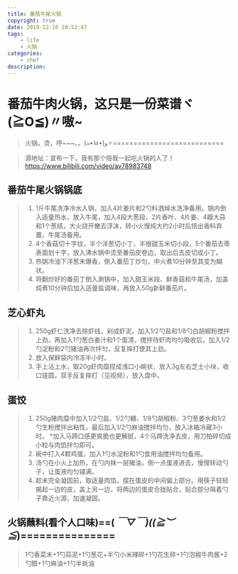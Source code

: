 ```yaml
---
title: 番茄牛尾火锅
copyright: true
date: 2019-12-16 18:52:47
tags:
	- life
	- 火锅
categories:
	- chef
description:
---
```




# 番茄牛肉火锅，这只是一份菜谱ヾ(≧O≦)〃嗷~

>火锅，烫，呼~~~。。(๑•̀ㅂ•́)و✧===========================

<!--more-->

>源地址：宣布一下，我有那个陪我一起吃火锅的人了！ https://www.bilibili.com/video/av78983748

## 番茄牛尾火锅锅底

> 1. 1斤牛尾洗净冷水入锅，加入4片姜片和2勺料酒焯水洗净备用。锅内倒入适量热水，放入牛尾，加入4段大葱段、2片香叶、4片姜、4瓣大蒜和1个葱结，大火烧开撇去浮沫，转小火慢炖大约2小时后捞出香料弃置，牛尾汤备用。
> 2. 4个香菇切十字纹，半个洋葱切小丁，半根甜玉米切小段，5个番茄去蒂表面划十字，放入沸水锅中烫至番茄皮卷边，取出后去皮切成小丁。
> 3. 热锅冷油下洋葱末爆香，倒入番茄丁炒匀，中火煮10分钟至其变为糊状。
> 4. 将翻炒好的番茄丁倒入涮锅中，加入甜玉米段、鲜香菇和牛尾汤，加盖炖煮10分钟后加入适量盐调味，再放入50g新鲜番茄片。

## 芝心虾丸

> 1. 250g虾仁洗净去除虾线，剁成虾泥。加入1/2勺盐和1/8勺白胡椒粉搅拌上劲，再加入1勺葱白姜汁和1个蛋清，搅拌待虾肉均匀吸收后，加入1/2勺淀粉和2勺猪油再次拌匀，反复摔打使其上劲。
> 2. 放入保鲜袋内冷冻半小时。
> 3. 手上沾上水，取20g虾肉糜捏成浅口小碗状，放入3g左右芝士小块，收口搓圆，双手反复摔打（见视频），放入盘中。

## 蛋饺

>1. 250g猪肉糜中加入1/2勺盐、1/2勺糖、1/8勺胡椒粉、3勺葱姜水和1/2勺生粉搅拌出粘性，最后加入1/2勺麻油搅拌均匀，放入冰箱冷藏3小时。
>     *加入马蹄口感更爽脆也更解腻，4个马蹄洗净去皮，用刀拍碎切成小粒与肉馅拌匀即可。
>2. 碗中打入4颗鸡蛋，加入1勺水淀粉和1勺食用油搅拌均匀备用。
>3. 汤勺在小火上加热，在勺内抹一层猪油，倒一点蛋液进去，慢慢转动勺子，让蛋液均匀铺满。
>4. 趁未完全凝固前，取适量肉馅，摆在蛋皮的中间偏上部分。用筷子轻轻揭起一边的皮，盖上另一边，将两边的蛋皮合拢贴合，贴合部分隔着勺子靠近火源，加速凝固。

## 火锅蘸料(看个人口味)==( *￣▽￣)((≧︶≦*)===============

>1勺香菜末+1勺蒜泥+1勺葱花+半勺小米辣碎+1勺花生碎+1勺泡椒牛肉酱+2勺醋+1勺麻油+1勺半蚝油